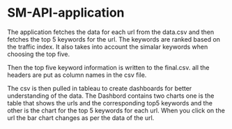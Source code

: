# SM-API-application

The application fetches the data for each url from the data.csv and then fetches the top 5 keywords for the url. The keywords are ranked based on the traffic index. It also takes into account the simalar keywords when choosing the top five.

Then the top five keyword information is written to the final.csv. all the headers are put as column names in the csv file.

The csv is then pulled in tableau to create dashboards for better understanding of the data. 
The Dashbord contains two charts one is the table that shows the urls and the corresponding top5 keywords and the other is the chart for the top 5 keywords for each url.
When you click on the url the bar chart changes as per the data of the url.
